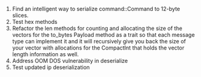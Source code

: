 1. Find an intelligent way to serialize command::Command to 12-byte slices.
1. Test hex methods
1. Refactor the len methods for counting and allocating the size of the vectors for the to_bytes Payload method as a trait so that each message type can implement it and it will recursively give you back the size of your vector with allocations for the CompactInt that holds the vector length information as well.
1. Address OOM DOS vulnerability in deserialize
1. Test updated ip deserialization 
